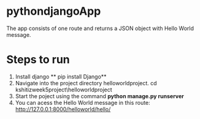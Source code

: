 # pythondjangoApp
The app consists of one route and returns a JSON object with Hello World message. 

# Steps to run
1. Install django
  ** pip install Django**
2. Navigate into the project directory helloworldproject.
   cd kshitizweek5project\helloworldproject
3. Start the poject using the command
   **python manage.py runserver**
4. You can acess the Hello World message in this route:
   http://127.0.0.1:8000/helloworld/hello/
